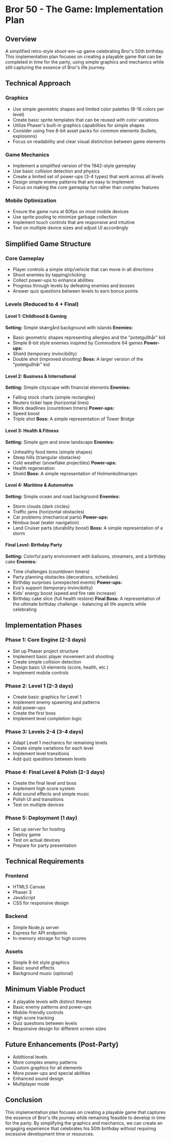 # Bror 50 - The Game: Implementation Plan

## Overview
A simplified retro-style shoot-em-up game celebrating Bror's 50th birthday. This implementation plan focuses on creating a playable game that can be completed in time for the party, using simple graphics and mechanics while still capturing the essence of Bror's life journey.

## Technical Approach

### Graphics
- Use simple geometric shapes and limited color palettes (8-16 colors per level)
- Create basic sprite templates that can be reused with color variations
- Utilize Phaser's built-in graphics capabilities for simple shapes
- Consider using free 8-bit asset packs for common elements (bullets, explosions)
- Focus on readability and clear visual distinction between game elements

### Game Mechanics
- Implement a simplified version of the 1942-style gameplay
- Use basic collision detection and physics
- Create a limited set of power-ups (3-4 types) that work across all levels
- Design simple enemy patterns that are easy to implement
- Focus on making the core gameplay fun rather than complex features

### Mobile Optimization
- Ensure the game runs at 60fps on most mobile devices
- Use sprite pooling to minimize garbage collection
- Implement touch controls that are responsive and intuitive
- Test on multiple device sizes and adjust UI accordingly

## Simplified Game Structure

### Core Gameplay
- Player controls a simple ship/vehicle that can move in all directions
- Shoot enemies by tapping/clicking
- Collect power-ups to enhance abilities
- Progress through levels by defeating enemies and bosses
- Answer quiz questions between levels to earn bonus points

### Levels (Reduced to 4 + Final)

#### Level 1: Childhood & Gaming
**Setting:** Simple skærgård background with islands
**Enemies:** 
- Basic geometric shapes representing allergies and the "potetgullhår" kid
- Simple 8-bit style enemies inspired by Commodore 64 games
**Power-ups:** 
- Shield (temporary invincibility)
- Double shot (improved shooting)
**Boss:** A larger version of the "potetgullhår" kid

#### Level 2: Business & International
**Setting:** Simple cityscape with financial elements
**Enemies:** 
- Falling stock charts (simple rectangles)
- Reuters ticker tape (horizontal lines)
- Work deadlines (countdown timers)
**Power-ups:** 
- Speed boost
- Triple shot
**Boss:** A simple representation of Tower Bridge

#### Level 3: Health & Fitness
**Setting:** Simple gym and snow landscape
**Enemies:** 
- Unhealthy food items (simple shapes)
- Steep hills (triangular obstacles)
- Cold weather (snowflake projectiles)
**Power-ups:** 
- Health regeneration
- Shield
**Boss:** A simple representation of Holmenkollmarsjen

#### Level 4: Maritime & Automotive
**Setting:** Simple ocean and road background
**Enemies:** 
- Storm clouds (dark circles)
- Traffic jams (horizontal obstacles)
- Car problems (mechanical parts)
**Power-ups:** 
- Nimbus boat (water navigation)
- Land Cruiser parts (durability boost)
**Boss:** A simple representation of a storm

#### Final Level: Birthday Party
**Setting:** Colorful party environment with balloons, streamers, and a birthday cake
**Enemies:** 
- Time challenges (countdown timers)
- Party planning obstacles (decorations, schedules)
- Birthday surprises (unexpected events)
**Power-ups:** 
- Eva's support (temporary invincibility)
- Kids' energy boost (speed and fire rate increase)
- Birthday cake slice (full health restore)
**Final Boss:** A representation of the ultimate birthday challenge - balancing all life aspects while celebrating

## Implementation Phases

### Phase 1: Core Engine (2-3 days)
- Set up Phaser project structure
- Implement basic player movement and shooting
- Create simple collision detection
- Design basic UI elements (score, health, etc.)
- Implement mobile controls

### Phase 2: Level 1 (2-3 days)
- Create basic graphics for Level 1
- Implement enemy spawning and patterns
- Add power-ups
- Create the first boss
- Implement level completion logic

### Phase 3: Levels 2-4 (3-4 days)
- Adapt Level 1 mechanics for remaining levels
- Create simple variations for each level
- Implement level transitions
- Add quiz questions between levels

### Phase 4: Final Level & Polish (2-3 days)
- Create the final level and boss
- Implement high score system
- Add sound effects and simple music
- Polish UI and transitions
- Test on multiple devices

### Phase 5: Deployment (1 day)
- Set up server for hosting
- Deploy game
- Test on actual devices
- Prepare for party presentation

## Technical Requirements

### Frontend
- HTML5 Canvas
- Phaser 3
- JavaScript
- CSS for responsive design

### Backend
- Simple Node.js server
- Express for API endpoints
- In-memory storage for high scores

### Assets
- Simple 8-bit style graphics
- Basic sound effects
- Background music (optional)

## Minimum Viable Product
- 4 playable levels with distinct themes
- Basic enemy patterns and power-ups
- Mobile-friendly controls
- High score tracking
- Quiz questions between levels
- Responsive design for different screen sizes

## Future Enhancements (Post-Party)
- Additional levels
- More complex enemy patterns
- Custom graphics for all elements
- More power-ups and special abilities
- Enhanced sound design
- Multiplayer mode

## Conclusion
This implementation plan focuses on creating a playable game that captures the essence of Bror's life journey while remaining feasible to develop in time for the party. By simplifying the graphics and mechanics, we can create an engaging experience that celebrates his 50th birthday without requiring excessive development time or resources. 